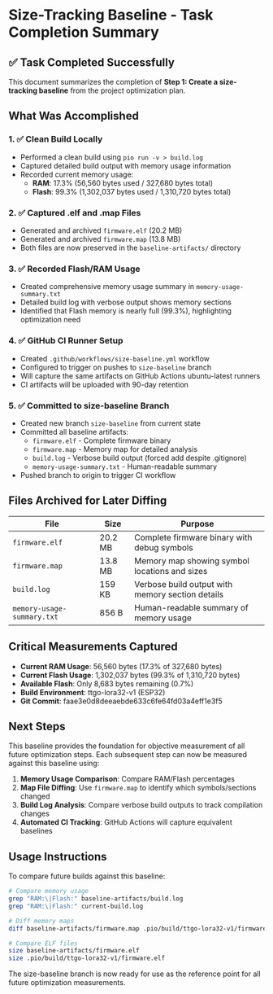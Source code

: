 # Size-Tracking Baseline - Task Completion Summary

## ✅ Task Completed Successfully

This document summarizes the completion of **Step 1: Create a size-tracking baseline** from the project optimization plan.

## What Was Accomplished

### 1. ✅ Clean Build Locally
- Performed a clean build using `pio run -v > build.log`
- Captured detailed build output with memory usage information
- Recorded current memory usage:
  - **RAM**: 17.3% (56,560 bytes used / 327,680 bytes total)
  - **Flash**: 99.3% (1,302,037 bytes used / 1,310,720 bytes total)

### 2. ✅ Captured .elf and .map Files
- Generated and archived `firmware.elf` (20.2 MB)
- Generated and archived `firmware.map` (13.8 MB)
- Both files are now preserved in the `baseline-artifacts/` directory

### 3. ✅ Recorded Flash/RAM Usage
- Created comprehensive memory usage summary in `memory-usage-summary.txt`
- Detailed build log with verbose output shows memory sections
- Identified that Flash memory is nearly full (99.3%), highlighting optimization need

### 4. ✅ GitHub CI Runner Setup
- Created `.github/workflows/size-baseline.yml` workflow
- Configured to trigger on pushes to `size-baseline` branch
- Will capture the same artifacts on GitHub Actions ubuntu-latest runners
- CI artifacts will be uploaded with 90-day retention

### 5. ✅ Committed to size-baseline Branch
- Created new branch `size-baseline` from current state
- Committed all baseline artifacts:
  - `firmware.elf` - Complete firmware binary
  - `firmware.map` - Memory map for detailed analysis
  - `build.log` - Verbose build output (forced add despite .gitignore)
  - `memory-usage-summary.txt` - Human-readable summary
- Pushed branch to origin to trigger CI workflow

## Files Archived for Later Diffing

| File | Size | Purpose |
|------|------|---------|
| `firmware.elf` | 20.2 MB | Complete firmware binary with debug symbols |
| `firmware.map` | 13.8 MB | Memory map showing symbol locations and sizes |
| `build.log` | 159 KB | Verbose build output with memory section details |
| `memory-usage-summary.txt` | 856 B | Human-readable summary of memory usage |

## Critical Measurements Captured

- **Current RAM Usage**: 56,560 bytes (17.3% of 327,680 bytes)
- **Current Flash Usage**: 1,302,037 bytes (99.3% of 1,310,720 bytes)
- **Available Flash**: Only 8,683 bytes remaining (0.7%)
- **Build Environment**: ttgo-lora32-v1 (ESP32)
- **Git Commit**: faae3e0d8deeaebde633c6fe64fd03a4eff1e3f5

## Next Steps

This baseline provides the foundation for objective measurement of all future optimization steps. Each subsequent step can now be measured against this baseline using:

1. **Memory Usage Comparison**: Compare RAM/Flash percentages
2. **Map File Diffing**: Use `firmware.map` to identify which symbols/sections changed
3. **Build Log Analysis**: Compare verbose build outputs to track compilation changes
4. **Automated CI Tracking**: GitHub Actions will capture equivalent baselines

## Usage Instructions

To compare future builds against this baseline:

```bash
# Compare memory usage
grep "RAM:\|Flash:" baseline-artifacts/build.log
grep "RAM:\|Flash:" current-build.log

# Diff memory maps
diff baseline-artifacts/firmware.map .pio/build/ttgo-lora32-v1/firmware.map

# Compare ELF files
size baseline-artifacts/firmware.elf
size .pio/build/ttgo-lora32-v1/firmware.elf
```

The size-baseline branch is now ready for use as the reference point for all future optimization measurements.
